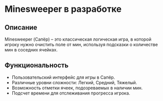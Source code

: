 # Minesweeper в разработке

## Описание
Minesweeper (Сапёр) – это классическая логическая игра, в которой игроку нужно очистить поле от мин, используя подсказки о количестве мин в соседних ячейках.

## Функциональность
- Пользовательский интерфейс для игры в Сапёр.
- Различные уровни сложности: Легкий, Средний, Тяжелый.
- Возможность отметки ячеек, подозреваемых в наличии мин.
- Подсчет времени для отслеживания прогресса игрока.

